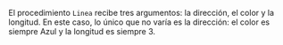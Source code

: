 El procedimiento `Linea` recibe tres argumentos: la dirección, el color y la longitud. En este caso, lo único que no varía es la dirección: el color es siempre Azul y la longitud es siempre 3.